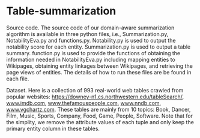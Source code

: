 # Table-summarization
Source code.
The source code of our domain-aware summarization algorithm is available in three python files, i.e., Summarization.py, NotabilityEva.py and functions.py. 
Notability.py is used to output the notability score for each entity.
Summarization.py is used to output a table summary.
function.py is used to provide the functions of obtaining the information needed in NotabilityEva.py including mapping entities to Wikipages, obtaining entity linkages between Wikipages, and retrieving the page views of entities.
The details of how to run these files are be found in each file.

Dataset.
Here is a collection of 993 real-world web tables crawled from popular websites:
https://downey-n1.cs.northwestern.edu/tableSearch/, 
www.imdb.com, 
www.thefamouspeople.com, 
www.nndb.com,
www.vgchartz.com.
These tables are mainly from 10 topics: Book, Dancer, Film, Music, Sports, Company, Food, Game, People, Software.
Note that for the simplity, we remove the attribute values of each tuple and only keep the primary entity column in these tables.
